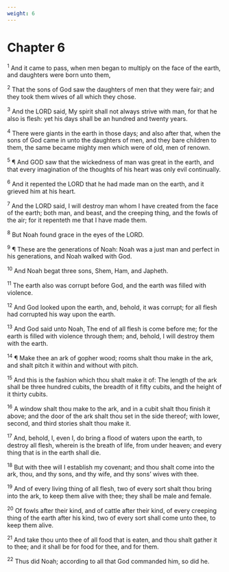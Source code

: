 ```yaml
---
weight: 6
---
```


# Chapter 6

<sup>1</sup> And it came to pass, when men began to multiply on the face of the earth, and daughters were born unto them, 

<sup>2</sup> That the sons of God saw the daughters of men that they were fair; and they took them wives of all which they chose. 

<sup>3</sup> And the LORD said, My spirit shall not always strive with man, for that he also is flesh: yet his days shall be an hundred and twenty years. 

<sup>4</sup> There were giants in the earth in those days; and also after that, when the sons of God came in unto the daughters of men, and they bare children to them, the same became mighty men which were of old, men of renown. 

<sup>5</sup> ¶ And GOD saw that the wickedness of man was great in the earth, and that every imagination of the thoughts of his heart was only evil continually. 

<sup>6</sup> And it repented the LORD that he had made man on the earth, and it grieved him at his heart. 

<sup>7</sup> And the LORD said, I will destroy man whom I have created from the face of the earth; both man, and beast, and the creeping thing, and the fowls of the air; for it repenteth me that I have made them. 

<sup>8</sup> But Noah found grace in the eyes of the LORD. 

<sup>9</sup> ¶ These are the generations of Noah: Noah was a just man and perfect in his generations, and Noah walked with God. 

<sup>10</sup> And Noah begat three sons, Shem, Ham, and Japheth. 

<sup>11</sup> The earth also was corrupt before God, and the earth was filled with violence. 

<sup>12</sup> And God looked upon the earth, and, behold, it was corrupt; for all flesh had corrupted his way upon the earth. 

<sup>13</sup> And God said unto Noah, The end of all flesh is come before me; for the earth is filled with violence through them; and, behold, I will destroy them with the earth. 

<sup>14</sup> ¶ Make thee an ark of gopher wood; rooms shalt thou make in the ark, and shalt pitch it within and without with pitch. 

<sup>15</sup> And this is the fashion which thou shalt make it of: The length of the ark shall be three hundred cubits, the breadth of it fifty cubits, and the height of it thirty cubits. 

<sup>16</sup> A window shalt thou make to the ark, and in a cubit shalt thou finish it above; and the door of the ark shalt thou set in the side thereof; with lower, second, and third stories shalt thou make it. 

<sup>17</sup> And, behold, I, even I, do bring a flood of waters upon the earth, to destroy all flesh, wherein is the breath of life, from under heaven; and every thing that is in the earth shall die. 

<sup>18</sup> But with thee will I establish my covenant; and thou shalt come into the ark, thou, and thy sons, and thy wife, and thy sons’ wives with thee. 

<sup>19</sup> And of every living thing of all flesh, two of every sort shalt thou bring into the ark, to keep them alive with thee; they shall be male and female. 

<sup>20</sup> Of fowls after their kind, and of cattle after their kind, of every creeping thing of the earth after his kind, two of every sort shall come unto thee, to keep them alive. 

<sup>21</sup> And take thou unto thee of all food that is eaten, and thou shalt gather it to thee; and it shall be for food for thee, and for them. 

<sup>22</sup> Thus did Noah; according to all that God commanded him, so did he. 


